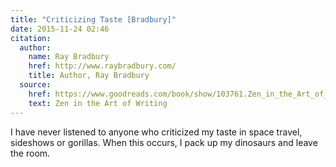 ```yaml
---
title: "Criticizing Taste [Bradbury]"
date: 2015-11-24 02:46
citation:
  author:
    name: Ray Bradbury
    href: http://www.raybradbury.com/
    title: Author, Ray Bradbury
  source:
    href: https://www.goodreads.com/book/show/103761.Zen_in_the_Art_of_Writing
    text: Zen in the Art of Writing
---
```


I have never listened to anyone who criticized my taste in space
travel, sideshows or gorillas. When this occurs, I pack up my
dinosaurs and leave the room.

